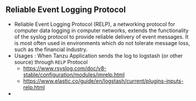 ## Reliable Event Logging Protocol
- Reliable Event Logging Protocol (RELP), a networking protocol for computer data logging in computer networks, extends the functionality of the syslog protocol to provide reliable delivery of event messages. It is most often used in environments which do not tolerate message loss, such as the financial industry.
- Usages : When Tanzu Application sends the log to logstash (or other source) through `RELP` Protocol
  - https://www.rsyslog.com/doc/v8-stable/configuration/modules/imrelp.html
  - https://www.elastic.co/guide/en/logstash/current/plugins-inputs-relp.html
- 
